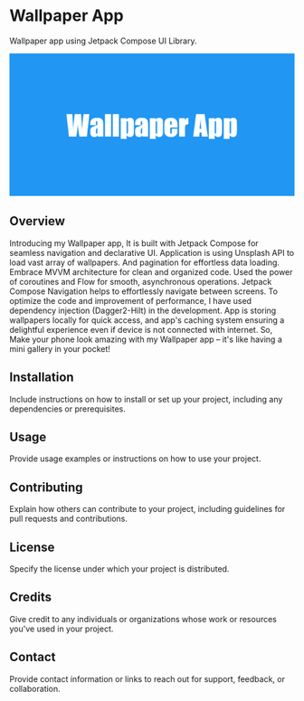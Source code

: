 # Wallpaper App

Wallpaper app using Jetpack Compose UI Library.

![Project Image](https://github.com/dholakiya-pankaj/WallpaperAppExample/blob/master/Wallpaper_App.png)

## Overview

Introducing my Wallpaper app, It is built with Jetpack Compose for seamless navigation and declarative UI. Application is using Unsplash API to load vast array of wallpapers. And pagination for effortless data loading. Embrace MVVM architecture for clean and organized code. Used the power of coroutines and Flow for smooth, asynchronous operations. Jetpack Compose Navigation helps to effortlessly navigate between screens. To optimize the code and improvement of performance, I have used dependency injection (Dagger2-Hilt) in the development. App is storing wallpapers locally for quick access, and app's caching system ensuring a delightful experience even if device is not connected with internet. So, Make your phone look amazing with my Wallpaper app – it's like having a mini gallery in your pocket!

## Installation

Include instructions on how to install or set up your project, including any dependencies or prerequisites.

## Usage

Provide usage examples or instructions on how to use your project.

## Contributing

Explain how others can contribute to your project, including guidelines for pull requests and contributions.

## License

Specify the license under which your project is distributed.

## Credits

Give credit to any individuals or organizations whose work or resources you've used in your project.

## Contact

Provide contact information or links to reach out for support, feedback, or collaboration.

